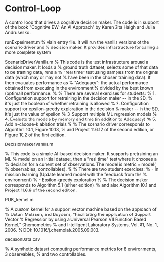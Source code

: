 # Control-Loop
A control loop that drives a cognitive decision maker.
The code is in support of the book "Cognitive EW: An AI Approach" by Karen Zita
Haigh and Julia Andrusenko. 

runExperiment.m 
% Main entry file. It will run the vanilla versions of the scenario driver and
% decision maker. It provides infrastructure for calling a more complete system

ScenarioDriverVanilla.m
% This code is the test infrastructure around a decision maker. It loads a
% ground truth dataset, selects some of that data to be training data, runs a
% "real time" test using samples from the original data (which may or may not
% have been in the chosen training data). It then evaluates performance as
% "Adequacy": the actual performance obtained from executing in the environment
% divided by the best known (optimal) performance.
%
% There are several exercises for students:
% 1. Configuration support for retraining in the decision maker  -- in the SD,
%    it's just the boolean of whether retraining is allowed
% 2. Configuration support for epsilon-greedy exploration in the decision
%    maker -- in the SD, it's just the value of epsilon
% 3. Support multiple ML regression models
% 4. Evaluate the models by memory and time (in addition to Adequacy)
% 5. Add n-choose-k ablation trials
%
% The scenario driver corresponds to Algorithm 10.1, Figure 10.13,
% and Project 11.6.12 of the second edition, or Figure 10.2 of the first edition.

DecisionMakerVanilla.m

% This code is a simple AI-based decision maker. It supports pretraining an ML
% model on an initial dataset, then a "real time" test where it chooses a
% decision for a current set of observations. The model is metric = model(
% observables, controllables).
% 
% There are two student exercises:
% - In mission learning (Update learned model with the feedback from the
%   environment)
% - Epsilon-greedy exploration
% 
% The decision maker corresponds to Algorithm 5.1 (either edition),
% and also Algorithm 10.1 and Project 11.6.9 of the second edition.

PUK_kernel.m

% A custom kernel for a support vector machine based on the approach of
% Ustun, Melssen, and Buydens, "Facilitating the application of Support Vector
% Regression by using a Universal Pearson VII Function Based Kernel," Chemometrics 
% and Intelligent Laboratory Systems, Vol. 81, No. 1, 2006.
% DOI: 10.1016/j.chemolab.2005.09.003.

decisionData.csv

% A synthetic dataset computing performance metrics for 8 environments, 3 observables, 
% and two controllables.
